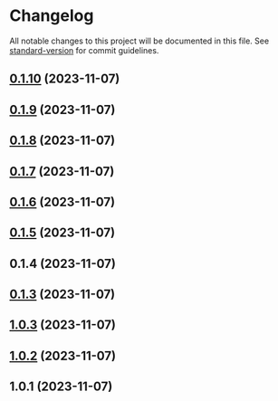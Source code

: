 # Changelog

All notable changes to this project will be documented in this file. See [standard-version](https://github.com/conventional-changelog/standard-version) for commit guidelines.

## [0.1.10](https://github.com/WailanTirajoh/waitest-gem/compare/v0.1.9...v0.1.10) (2023-11-07)



## [0.1.9](https://github.com/WailanTirajoh/waitest-gem/compare/v0.1.8...v0.1.9) (2023-11-07)



## [0.1.8](https://github.com/WailanTirajoh/waitest-gem/compare/v0.1.7...v0.1.8) (2023-11-07)



## [0.1.7](https://github.com/WailanTirajoh/waitest-gem/compare/v0.1.6...v0.1.7) (2023-11-07)



## [0.1.6](https://github.com/WailanTirajoh/waitest-gem/compare/v0.1.5...v0.1.6) (2023-11-07)



## [0.1.5](https://github.com/WailanTirajoh/waitest-gem/compare/v0.1.4...v0.1.5) (2023-11-07)



## 0.1.4 (2023-11-07)



## [0.1.3](https://github.com/WailanTirajoh/waitest-gem/compare/v1.0.3...v0.1.3) (2023-11-07)



## [1.0.3](https://github.com/WailanTirajoh/waitest-gem/compare/v1.0.2...v1.0.3) (2023-11-07)



## [1.0.2](https://github.com/WailanTirajoh/waitest-gem/compare/v1.0.1...v1.0.2) (2023-11-07)



## 1.0.1 (2023-11-07)
